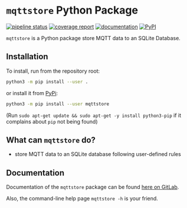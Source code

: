 # `mqttstore` Python Package

[![pipeline status](https://gitlab.com/tue-umphy/co2mofetten/python3-mqttstore/badges/master/pipeline.svg)](https://gitlab.com/tue-umphy/co2mofetten/python3-mqttstore/commits/master)
[![coverage report](https://gitlab.com/tue-umphy/co2mofetten/python3-mqttstore/badges/master/coverage.svg)](https://tue-umphy/co2mofetten.gitlab.io/python3-mqttstore/coverage-report/)
[![documentation](https://img.shields.io/badge/docs-sphinx-brightgreen.svg)](https://tue-umphy.gitlab.io/instruments/python3-mqttstore)
[![PyPI](https://badge.fury.io/py/mqttstore.svg)](https://badge.fury.io/py/mqttstore)

`mqttstore` is a Python package store MQTT data to an SQLite Database.

## Installation

To install, run from the repository root:

```bash
python3 -m pip install --user .
```

or install it from [PyPi](https://pypi.org/project/mqttstore):

```bash
python3 -m pip install --user mqttstore
```

(Run `sudo apt-get update && sudo apt-get -y install python3-pip` if it
complains about `pip` not being found)

## What can `mqttstore` do?

- store MQTT data to an SQLite database following user-defined rules

## Documentation

Documentation of the `mqttstore` package can be found [here on
GitLab](https://tue-umphy.gitlab.io/co2mofetten/python3-mqttstore/).

Also, the command-line help page `mqttstore -h` is your friend.
